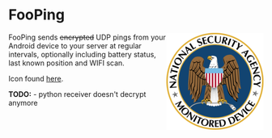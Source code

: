 FooPing
=======
<img src="app/src/main/res/mipmap-xxxhdpi/ic_launcher.png" alt="Device Monitoring" width="192" height="192" align="right" />

FooPing sends ~~encrypted~~ UDP pings from your Android device to your server at regular intervals, optionally including battery 
status, last known position and WIFI scan.


Icon found [here](https://github.com/OpenLabsHackerspace/nsa-monitored-device).


**TODO:** - python receiver doesn't decrypt anymore
